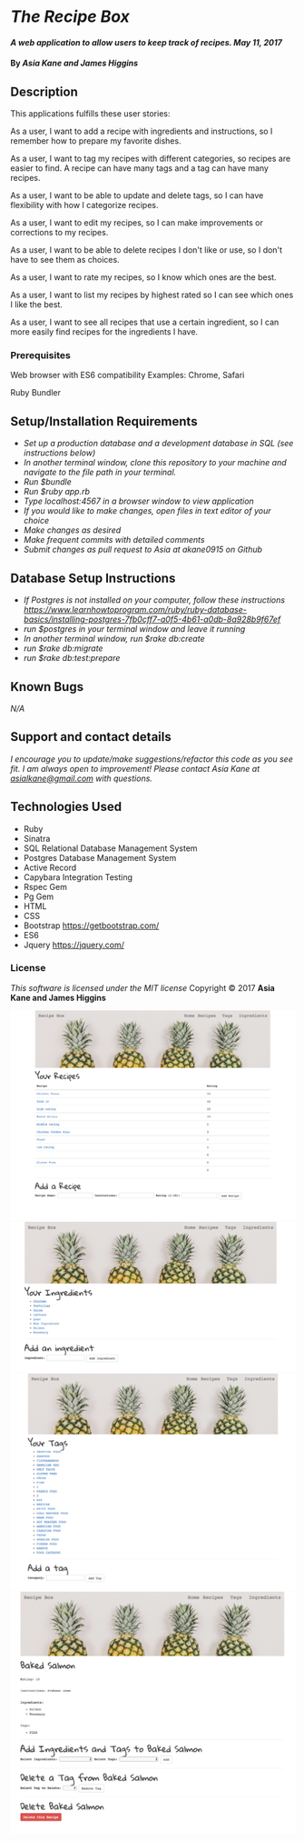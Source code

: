 # _The Recipe Box_

#### _A web application to allow users to keep track of recipes.   May 11, 2017_

#### By _**Asia Kane and James Higgins**_

## Description

This applications fulfills these user stories:

As a user, I want to add a recipe with ingredients and instructions, so I remember how to prepare my favorite dishes.

As a user, I want to tag my recipes with different categories, so recipes are easier to find. A recipe can have many tags and a tag can have many recipes.

As a user, I want to be able to update and delete tags, so I can have flexibility with how I categorize recipes.

As a user, I want to edit my recipes, so I can make improvements or corrections to my recipes.

As a user, I want to be able to delete recipes I don't like or use, so I don't have to see them as choices.

As a user, I want to rate my recipes, so I know which ones are the best.

As a user, I want to list my recipes by highest rated so I can see which ones I like the best.

As a user, I want to see all recipes that use a certain ingredient, so I can more easily find recipes for the ingredients I have.

### Prerequisites

Web browser with ES6 compatibility
Examples: Chrome, Safari

Ruby
Bundler


## Setup/Installation Requirements
* _Set up a production database and a development database in SQL (see instructions below)_
* _In another terminal window, clone this repository to your machine and navigate to the file path in your terminal._
* _Run $bundle_
* _Run $ruby app.rb_
* _Type localhost:4567 in a browser window to view application_
* _If you would like to make changes, open files in text editor of your choice_
* _Make changes as desired_
* _Make frequent commits with detailed comments_
* _Submit changes as pull request to Asia at akane0915 on Github_

## Database Setup Instructions

* _If Postgres is not installed on your computer, follow these instructions https://www.learnhowtoprogram.com/ruby/ruby-database-basics/installing-postgres-7fb0cff7-a0f5-4b61-a0db-8a928b9f67ef_
* _run $postgres in your terminal window and leave it running_
* _In another terminal window, run $rake db:create_
* _run $rake db:migrate_
* _run $rake db:test:prepare_


## Known Bugs
_N/A_

## Support and contact details
_I encourage you to update/make suggestions/refactor this code as you see fit. I am always open to improvement! Please contact Asia Kane at asialkane@gmail.com with questions._

## Technologies Used
* Ruby
* Sinatra
* SQL Relational Database Management System
* Postgres Database Management System
* Active Record
* Capybara Integration Testing
* Rspec Gem
* Pg Gem
* HTML
* CSS
* Bootstrap https://getbootstrap.com/
* ES6
* Jquery https://jquery.com/


### License
*This software is licensed under the MIT license*
Copyright © 2017 **Asia Kane and James Higgins**

![recipes page](/public/img/recipes_screen_shot.png)
![ingredients page](/public/img/ingredients_screen_shot.png)
![tags page](/public/img/tags_screen_shot.png)
![salmon page](/public/img/salmon_screen_shot.png)
